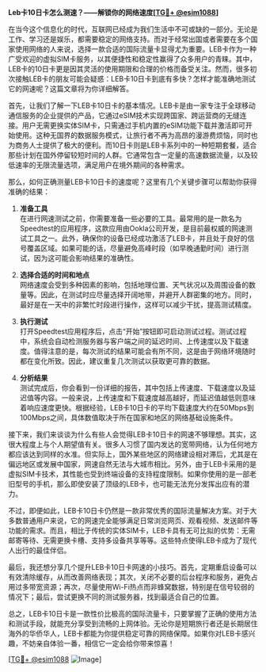 **Leb卡10日卡怎么测速？——解锁你的网络速度[[TG💪+ @esim1088](https://t.me/s/esim1088)]**

在当今这个信息化的时代，互联网已经成为我们生活中不可或缺的一部分。无论是工作、学习还是娱乐，都需要稳定的网络支持。而对于经常出国或者需要在多个国家使用网络的人来说，选择一款合适的国际流量卡显得尤为重要。LEB卡作为一种广受欢迎的虚拟SIM卡服务，以其便捷性和稳定性赢得了众多用户的青睐。其中，LEB卡的10日卡更是因其灵活的使用期限和合理的价格而备受关注。然而，很多初次接触LEB卡的朋友可能会疑惑：LEB卡10日卡到底有多快？怎样才能准确地测试它的网速呢？这篇文章将为你详细解答。

首先，让我们了解一下LEB卡10日卡的基本情况。LEB卡是由一家专注于全球移动通信服务的企业提供的产品，它通过eSIM技术实现跨国家、跨运营商的无缝连接。用户无需更换实体SIM卡，只需通过手机内置的eSIM功能下载并激活即可开始使用。这种无国界的数据服务模式，让旅行者不再为高昂的漫游费烦恼，同时也为商务人士提供了极大的便利。而10日卡则是LEB卡系列中的一种短期套餐，适合那些计划在国外停留较短时间的人群。它通常包含一定量的高速数据流量，以及较低速率的无限流量选项，满足用户在境外期间的各种需求。

那么，如何正确测量LEB卡10日卡的速度呢？这里有几个关键步骤可以帮助你获得准确的结果：

1. **准备工具**  
   在进行网速测试之前，你需要准备一些必要的工具。最常用的是一款名为Speedtest的应用程序，这款应用由Ookla公司开发，是目前最权威的网速测试工具之一。此外，确保你的设备已经成功激活了LEB卡，并且处于良好的信号覆盖区域。如果可能的话，尽量避免高峰时段（如早晚通勤时间）进行测试，因为这可能会影响结果的准确性。

2. **选择合适的时间和地点**  
   网络速度会受到多种因素的影响，包括地理位置、天气状况以及周围设备的数量等。因此，在测试时应尽量选择开阔地带，并避开人群密集的地方。同时，最好是在一天中的非繁忙时段进行操作，这样可以减少干扰，提高测试精度。

3. **执行测试**  
   打开Speedtest应用程序后，点击“开始”按钮即可启动测试过程。测试过程中，系统会自动检测服务器与客户端之间的延迟时间、上传速度以及下载速度。值得注意的是，每次测试的结果可能会有所不同，这是由于网络环境随时都在变化所致。因此，建议重复几次测试以获取更可靠的数据。

4. **分析结果**  
   测试完成后，你会看到一份详细的报告，其中包括上传速度、下载速度以及延迟值等内容。一般来说，上传速度和下载速度越高越好，而延迟值越低则意味着响应速度更快。根据经验，LEB卡10日卡的平均下载速度大约在50Mbps到100Mbps之间，具体数值取决于所在国家和地区的网络基础设施条件。

接下来，我们来谈谈为什么有些人会觉得LEB卡10日卡的网速不够理想。其实，这很大程度上与个人期望值有关。很多人习惯了国内发达的宽带网络，认为任何地方都应该达到同样的水准。但实际上，国外某些地区的网络建设相对滞后，尤其是在偏远地区或发展中国家，网速自然无法与大城市相比。另外，由于LEB卡采用的是虚拟SIM卡技术，其性能也受到终端设备的支持程度限制。如果你使用的是一部老旧型号的手机，那么即使安装了顶级的LEB卡，也可能无法充分发挥出应有的潜力。

不过，即便如此，LEB卡10日卡仍然是一款非常优秀的国际流量解决方案。对于大多数普通用户来说，它的网速完全能够满足日常浏览网页、观看视频、发送邮件等功能的需求。而且，相比于传统的实体SIM卡，LEB卡具有无可比拟的优势：无需邮寄等待、无需更换卡槽、支持多设备共享等等。这些特点使得LEB卡成为了现代人出行的最佳伴侣。

最后，我还想分享几个提升LEB卡10日卡网速的小技巧。首先，定期重启设备可以有效清除缓存，从而改善网络表现；其次，关闭不必要的后台程序和服务，避免占用过多带宽资源；再次，尽量使用Wi-Fi热点而非蜂窝数据，特别是在信号较弱的情况下；最后，尝试更换不同的测试服务器，找到最适合自己的位置。

总之，LEB卡10日卡是一款性价比极高的国际流量卡，只要掌握了正确的使用方法和测试手段，就能充分享受到流畅的上网体验。无论你是短期旅行者还是长期居住海外的华侨华人，LEB卡都能为你提供稳定可靠的网络保障。如果你对LEB卡感兴趣，不妨亲自体验一番，相信它一定会给你带来惊喜！

[[TG💪+ @esim1088](https://t.me/s/esim1088) ![Image](https://i.postimg.cc/4NQfJmqS/Snipaste-2025-05-13-00-14-12.png)]